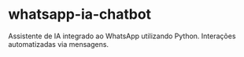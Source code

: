 # whatsapp-ia-chatbot
Assistente de IA integrado ao WhatsApp utilizando Python. Interações automatizadas via mensagens.
